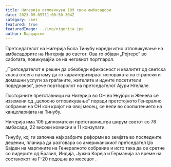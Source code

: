 ```yaml
---
title: Нигерија отповикува 109 свои амбасадори
date: 2023-09-05T11:00:50.304Z
category: свет
featured: true
featuredImage: ../img/nigerija.jpg
author: Вардарски
---
```

Претседателот на Нигерија Бола Тинубу нареди итно отповикување на амбасадорите на Нигерија во светот. Ова го објави „Ројтерс“ во саботата, повикувајќи се на неговиот портпарол.

„Претседателот е решен да обезбеди ефикасност и квалитет од светска класа отсега натаму да го карактеризираат испораката на странски и домашни услуги за граѓаните, жителите и идните посетители подеднакво“, рече портпаролот на претседателот Ајури Нгелале.

Постојаните претставници на Нигерија во ОН во Њујорк и Женева се изземени од „целосно отповикување“ поради претстојното Генерално собрание на ОН кон крајот на овој месец, се вели во соопштението на канцеларијата на Тинубу.

Нигерија има 109 дипломатски претставништва ширум светот со 76 амбасади, 22 високи комисии и 11 конзулати.

Тинубу, кој ги започна најхрабрите реформи во земјата во последните децении, планира да разговара со американскиот претседател Џо Бајден на маргините на Генералното собрание и исто така да се сретне со лидерите од Бразил, Индија, Јужна Кореја и Германија за време на состанокот на Г-20 подоцна во месецот .